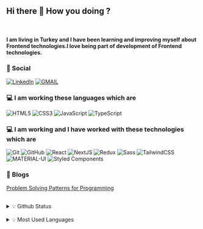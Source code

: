 ## Hi there 👋  How you doing ?
<br/>

#### I am living in Turkey and I have been learning and improving myself about Frontend technologies.I love being part of  development of Frontend technologies.


### :pushpin: Social

[![LinkedIn](https://img.shields.io/badge/linkedin-%230077B5.svg?style=for-the-badge&logo=linkedin&logoColor=white)](https://www.linkedin.com/in/mevlutcantuna)
[![GMAIL](https://img.shields.io/badge/Gmail-D14836?style=for-the-badge&logo=gmail&logoColor=white)](mailto:mttuna90@gmail.com)

### :computer: I am working these languages which are <br/>

![HTML5](https://img.shields.io/badge/html5-%23E34F26.svg?style=for-the-badge&logo=html5&logoColor=white)
![CSS3](https://img.shields.io/badge/css3-%231572B6.svg?style=for-the-badge&logo=css3&logoColor=white)
![JavaScript](https://img.shields.io/badge/javascript-%23323330.svg?style=for-the-badge&logo=javascript&logoColor=%23F7DF1E)
![TypeScript](https://img.shields.io/badge/typescript-%23007ACC.svg?style=for-the-badge&logo=typescript&logoColor=white)

### :computer: I am working and I have worked with these technologies which are <br/>
![Git](https://img.shields.io/badge/git-%23F05033.svg?style=for-the-badge&logo=git&logoColor=white)
![GitHub](https://img.shields.io/badge/github-%23121011.svg?style=for-the-badge&logo=github&logoColor=white)
![React](https://img.shields.io/badge/react-%2320232a.svg?style=for-the-badge&logo=react&logoColor=%2361DAFB)
![NextJS](https://img.shields.io/badge/nextjs-%23000000.svg?style=for-the-badge&logo=next.js&logoColor=white)
![Redux](https://img.shields.io/badge/Redux-593D88?style=for-the-badge&logo=redux&logoColor=white)
![Sass](https://img.shields.io/badge/SASS-hotpink.svg?style=for-the-badge&logo=SASS&logoColor=white)
![TailwindCSS](https://img.shields.io/badge/tailwindcss-%2338B2AC.svg?style=for-the-badge&logo=tailwind-css&logoColor=white)
![MATERIAL-UI](https://img.shields.io/badge/materialui-%230081CB.svg?style=for-the-badge&logo=material-ui&logoColor=white)
![Styled Components](https://img.shields.io/badge/styled--components-DB7093?style=for-the-badge&logo=styled-components&logoColor=white)

### :book: Blogs
[Problem Solving Patterns for Programming](https://medium.com/@mevlutcantuna/problem-solving-patterns-for-programming-67b26f9394b6)

<br/>

<details>
<summary>💡 Github Status</summary>
<img src="https://github-readme-stats.vercel.app/api?username=mevlutcantuna&theme=dark" >
</details>
<br/>

<details>
<summary>💡  Most Used Languages</summary>
<img src="https://github-readme-stats.vercel.app/api/top-langs/?username=mevlutcantuna&layout=compact&theme=dark" >
</details>
